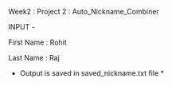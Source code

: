 Week2 : Project 2 : Auto_Nickname_Combiner

INPUT -

First Name : Rohit

Last Name : Raj
 * Output is saved in saved_nickname.txt file *
